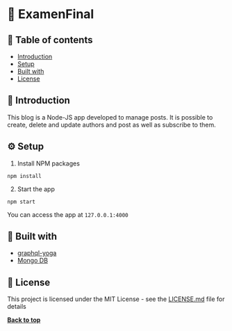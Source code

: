 # :closed_book: ExamenFinal

## :memo: Table of contents

- [Introduction](#Introduction)
- [Setup](#Setup)
- [Built with](#Built-with)
- [License](#License)

## :notebook: Introduction

This blog is a Node-JS app developed to manage posts. It is possible to create, delete and update authors and post as well as subscribe to them.

## :gear: Setup

1. Install NPM packages

```
npm install
```

2. Start the app

```
npm start
```

You can access the app at `127.0.0.1:4000`

## :wrench: Built with

- [graphql-yoga](https://www.npmjs.com/package/graphql-yoga)
- [Mongo DB](https://www.mongodb.com/cloud/atlas)

## :page_facing_up: License

This project is licensed under the MIT License - see the [LICENSE.md](https://github.com/LauraRgz/Recetario/blob/master/LICENSE.md) file for details

**[Back to top](#Table-of-contents)**
